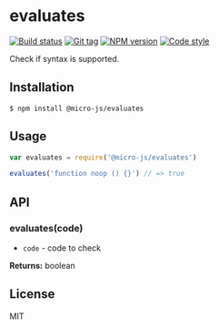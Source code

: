 
# evaluates

[![Build status][travis-image]][travis-url]
[![Git tag][git-image]][git-url]
[![NPM version][npm-image]][npm-url]
[![Code style][standard-image]][standard-url]

Check if syntax is supported.

## Installation

    $ npm install @micro-js/evaluates

## Usage

```js
var evaluates = require('@micro-js/evaluates')

evaluates('function noop () {}') // => true
```

## API

### evaluates(code)

- `code` - code to check

**Returns:** boolean

## License

MIT

[travis-image]: https://img.shields.io/travis/micro-js/evaluates.svg?style=flat-square
[travis-url]: https://travis-ci.org/micro-js/evaluates
[git-image]: https://img.shields.io/github/tag/micro-js/evaluates.svg
[git-url]: https://github.com/micro-js/evaluates
[standard-image]: https://img.shields.io/badge/code%20style-standard-brightgreen.svg?style=flat
[standard-url]: https://github.com/feross/standard
[npm-image]: https://img.shields.io/npm/v/@micro-js/evaluates.svg?style=flat-square
[npm-url]: https://npmjs.org/package/@micro-js/evaluates
